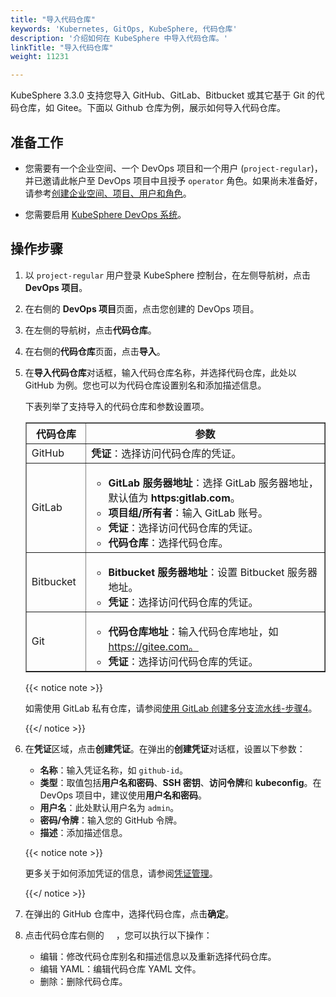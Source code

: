 ```yaml
---
title: "导入代码仓库"
keywords: 'Kubernetes, GitOps, KubeSphere, 代码仓库'
description: '介绍如何在 KubeSphere 中导入代码仓库。'
linkTitle: "导入代码仓库"
weight: 11231

---
```


KubeSphere 3.3.0 支持您导入 GitHub、GitLab、Bitbucket 或其它基于 Git 的代码仓库，如 Gitee。下面以 Github 仓库为例，展示如何导入代码仓库。

## 准备工作

- 您需要有一个企业空间、一个 DevOps 项目和一个用户 (`project-regular`)，并已邀请此帐户至 DevOps 项目中且授予 `operator` 角色。如果尚未准备好，请参考[创建企业空间、项目、用户和角色](../../../../quick-start/create-workspace-and-project/)。

- 您需要启用 [KubeSphere DevOps 系统](../../../../devops-user-guide/devops-overview/devops-project-management/)。

## 操作步骤

1. 以 `project-regular` 用户登录 KubeSphere 控制台，在左侧导航树，点击 **DevOps 项目**。

2. 在右侧的 **DevOps 项目**页面，点击您创建的 DevOps 项目。

3. 在左侧的导航树，点击**代码仓库**。

4. 在右侧的**代码仓库**页面，点击**导入**。

5. 在**导入代码仓库**对话框，输入代码仓库名称，并选择代码仓库，此处以 GitHub 为例。您也可以为代码仓库设置别名和添加描述信息。

   下表列举了支持导入的代码仓库和参数设置项。

   <table border="1">
     <tbody>
     	<tr>
       	<th width="20%">代码仓库</th>
         <th>参数</th>
       </tr>
       <tr>
       	<td>GitHub</td>
         <td><b>凭证</b>：选择访问代码仓库的凭证。</td>
       </tr>
       <tr>
       	<td>GitLab</td>
         <td>
           <ul>
             <li><b>GitLab 服务器地址</b>：选择 GitLab 服务器地址，默认值为 <b>https:gitlab.com</b>。</li>
             <li><b>项目组/所有者</b>：输入 GitLab 账号。</li>
             <li><b>凭证</b>：选择访问代码仓库的凭证。
             <li><b>代码仓库</b>：选择代码仓库。</li>
           </ul>
         </td>
       <tr>
       	<td>Bitbucket</td>
         <td>
           <ul>
             <li><b>Bitbucket 服务器地址</b>：设置 Bitbucket 服务器地址。</li>
             <li><b>凭证</b>：选择访问代码仓库的凭证。</li>
           </ul>
         </td>
       </tr>
       <tr>
       	<td>Git</td>
         <td>
           <ul>
             <li><b>代码仓库地址</b>：输入代码仓库地址，如 <a href="https://gitee.com">https://gitee.com。</a></li>
             <li><b>凭证</b>：选择访问代码仓库的凭证。</li>
           </ul>
         </td>
       </tr>
     </tbody>
   </table>


   {{< notice note >}}

   如需使用 GitLab 私有仓库，请参阅[使用 GitLab 创建多分支流水线-步骤4](../../../../devops-user-guide/how-to-use/pipelines/gitlab-multibranch-pipeline/)。

   {{</ notice >}}

6. 在**凭证**区域，点击**创建凭证**。在弹出的**创建凭证**对话框，设置以下参数：

   - **名称**：输入凭证名称，如 `github-id`。
   - **类型**：取值包括**用户名和密码**、**SSH 密钥**、**访问令牌**和 **kubeconfig**。在 DevOps 项目中，建议使用**用户名和密码**。
   - **用户名**：此处默认用户名为 `admin`。
   - **密码/令牌**：输入您的 GitHub 令牌。
   - **描述**：添加描述信息。

   {{< notice note >}}

   更多关于如何添加凭证的信息，请参阅[凭证管理](../../../../devops-user-guide/how-to-use/devops-settings/credential-management/)。

   {{</ notice >}}

7. 在弹出的 GitHub 仓库中，选择代码仓库，点击**确定**。

8. 点击代码仓库右侧的 <img src="/images/docs/common-icons/three-dots.png" width="15" />，您可以执行以下操作：

   - 编辑：修改代码仓库别名和描述信息以及重新选择代码仓库。
   - 编辑 YAML：编辑代码仓库 YAML 文件。
   - 删除：删除代码仓库。